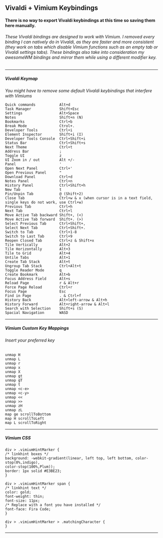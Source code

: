 ## Vivaldi + Vimium Keybindings
#### There is no way to export Vivaldi keybindings at this time so saving them here manually.

###### These Vivaldi bindings are designed to work with Vimium. I removed every binding I can natively do in Vivaldi, as they are faster and more consistent (they work on tabs which disable Vimium functions such as an empty tab or Vivaldi settings tabs). These bindings also take into consideration my awesomeWM bindings and mirror them while using a different modifier key.

---
##### Vivaldi Keymap
*You might have to remove some default Vivaldi keybindings that interfere with Vimiums*

```
Quick commands 			 Alt+d
Task Manager 			 Shift+Esc
Settings 				 Alt+Space
Notes 					 Shift+n (N)
Bookmarks 				 Ctrl+b
Break Mode 				 Ctrol+.
Developer Tools 		 Ctrl+i
Element Inspector 		 Shift+i (I)
Developer Tools Console  Ctrl+Shift+i
Status Bar 				 Ctrl+Shift+s
Next Theme 				 Ctrl+t
Address Bar 			 ;
Toggle UI 				 z
UI Zoom in / out 		 Alt +/-
Panel 					 '
Open Next Panel 		 Ctrl+'
Open Previous Panel 	 "
Download Panel 			 Ctrl+d
Notes Panel 			 Ctrl+n
History Panel 			 Ctrl+Shift+h
New Tab 				 t
Pin/Unpin Tab 			 @ (Shift+2)
Close Tab 				 Ctrl+w & x (when cursor is in a text field, single keys do not work, use Ctrl+w)
Previous Tab 			 Ctrl+h
Next Tab 				 Ctrl+l
Move Active Tab backward Shift+, (<)
Move Active Tab forward  Shift+. (>)
Select Previous Tab 	 Ctrl+Shift+,
Select Next Tab 		 Ctrl+Shift+.
Switch to Tab 			 Ctrl+1-8
Switch to Last Tab 		 Ctrl+9
Reopen Closed Tab 		 Ctrl+z & Shift+x
Tile Vertically 		 Alt+2
Tile Horizontally 		 Alt+3
Tile to Grid 			 Alt+4
Untile Tabs 			 Alt+1
Create Tab Stack 		 Alt+t
Ungroup Tab Stack 		 Ctrl+Alt+t
Toggle Reader Mode 		 q
Create Bookmark 		 Alt+b
Focus Address Field 	 Alt+s
Reload Page 			 r & Alt+r
Force Page Reload 		 Ctrl+r
Focus Page 				 Esc
Find in Page 			 . & Ctrl+f
History Back 			 Alt+left-arrow & Alt+h
History Forward 		 Alt+right-arrow & Alt+l
Search with Selection 	 Shift+s (S)
Spacial Navigation 		 WASD
```

---
##### Vimium Custom Key Mappings

###### Insert your preferred key
```
unmap H
unmap L
unmap r
unmap x
unmap X
unmap gt
unmap gT
unmap t
unmap <c-e>
unmap <c-y>
unmap <<
unmap >>
unmap zH
unmap zL
map ge scrollToBottom
map H scrollToLeft
map L scrollToRight
```
---

##### Vimium CSS
```
div > .vimiumHintMarker {
/* linkhint boxes */
background: -webkit-gradient(linear, left top, left bottom, color-stop(0%,indigo),
color-stop(100%,Plum));
border: 1px solid #E3BE23;
}

div > .vimiumHintMarker span {
/* linkhint text */
color: gold;
font-weight: thin;
font-size: 11px;
/* Replace with a font you have installed */
font-face: Fira Code;
}

div > .vimiumHintMarker > .matchingCharacter {
}
```
---
